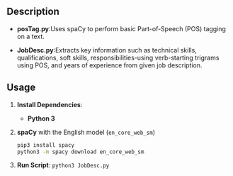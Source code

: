 

## Description
- **posTag.py**:Uses spaCy to perform basic Part-of-Speech (POS) tagging on a text.

-  **JobDesc.py**:Extracts key information such as technical skills, qualifications, soft skills, responsibilities-using verb-starting trigrams using POS, and years of experience from given job description.

## Usage

1. **Install Dependencies**:
   - **Python 3**
2. **spaCy** with the English model (`en_core_web_sm`)

   ```bash
   pip3 install spacy
   python3 -m spacy download en_core_web_sm
1. **Run Script**:
`python3 JobDesc.py`
